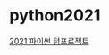 # python2021
[2021 파이썬 텀프로젝트](https://github.com/lbd0/python2021/blob/main/Term%20Project%20Report_20205220_%EC%9D%B4%EB%B0%94%EB%8B%A4.pdf)
